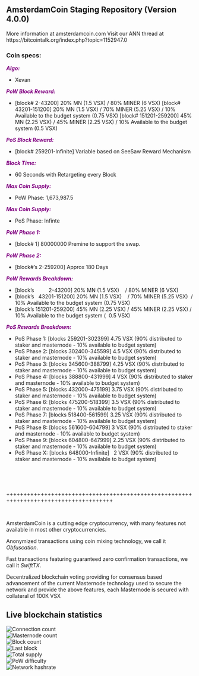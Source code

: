 <h2><strong>AmsterdamCoin Staging Repository (Version 4.0.0)</strong></h2>
<p>More information at amsterdamcoin.com Visit our ANN thread at https://bitcointalk.org/index.php?topic=1152947.0</p>
<h3><strong>Coin specs:</strong></h3>
<p><strong><span style="color: #800080;"><em>Algo:</em></span></strong></p>
<ul>
<li>Xevan</li>
</ul>
<p><strong><span style="color: #800080;"><em>PoW Block Reward:</em></span></strong></p>
<ul>
<li>[block# 2-43200] 20% MN (1.5 VSX) / 80% MINER (6 VSX) [block# 43201-151200] 20% MN (1.5 VSX) / 70% MINER (5.25 VSX) / 10% Available to the budget system (0.75 VSX) [block# 151201-259200] 45% MN (2.25 VSX) / 45% MINER (2.25 VSX) / 10% Available to the budget system (0.5 VSX)</li>
</ul>
<p><strong><span style="color: #800080;"><em>PoS Block Reward:</em></span></strong></p>
<ul>
<li>[block# 259201-Infinite] Variable based on SeeSaw Reward Mechanism</li>
</ul>
<p><strong><span style="color: #800080;"><em>Block Time:</em></span></strong></p>
<ul>
<li>60 Seconds with Retargeting every Block</li>
</ul>
<p><strong><span style="color: #800080;"><em>Max Coin Supply:</em></span></strong></p>
<ul>
<li>PoW Phase: 1,673,987.5</li>
</ul>
<p><strong><span style="color: #800080;"><em>Max Coin Supply:</em></span></strong></p>
<ul>
<li>PoS Phase: Infinte</li>
</ul>
<p><strong><span style="color: #800080;"><em>PoW Phase 1:</em></span></strong></p>
<ul>
<li>[block# 1] 80000000 Premine to support the swap.</li>
</ul>
<p><strong><span style="color: #800080;"><em>PoW Phase 2:</em></span></strong></p>
<ul>
<li>[block#&rsquo;s 2-259200] Approx 180 Days</li>
</ul>
<p><strong><span style="color: #800080;"><em>PoW Rewards Breakdown:</em></span></strong></p>
<ul>
<li>[block&rsquo;s &nbsp; &nbsp; &nbsp; &nbsp; &nbsp;2-43200] 20% MN (1.5 VSX) &nbsp; &nbsp;/ 80% MINER (6 VSX)</li>
<li>[block&rsquo;s &nbsp; 43201-151200] 20% MN (1.5 VSX) &nbsp; &nbsp;/ 70% MINER (5.25 VSX) &nbsp;/ 10% Available to the budget system (0.75 VSX)</li>
<li>[block&rsquo;s 151201-259200] 45% MN (2.25 VSX) / 45% MINER (2.25 VSX) / 10% Available to the budget system ( &nbsp;0.5 VSX)</li>
</ul>
<p><strong><span style="color: #800080;"><em>PoS Rewards Breakdown:</em></span></strong></p>
<ul>
<li>PoS Phase 1: [blocks 259201-302399] 4.75 VSX (90% distributed to staker and masternode - 10% available to budget system)</li>
<li>PoS Phase 2: [blocks 302400-345599] 4.5 VSX (90% distributed to staker and masternode - 10% available to budget system)</li>
<li>PoS Phase 3: [blocks 345600-388799] 4.25 VSX (90% distributed to staker and masternode - 10% available to budget system)</li>
<li>PoS Phase 4: [blocks 388800-431999] 4 VSX (90% distributed to staker and masternode - 10% available to budget system)</li>
<li>PoS Phase 5: [blocks 432000-475199] 3.75 VSX (90% distributed to staker and masternode - 10% available to budget system)</li>
<li>PoS Phase 6: [blocks 475200-518399] 3.5 VSX (90% distributed to staker and masternode - 10% available to budget system)</li>
<li>PoS Phase 7: [blocks 518400-561599] 3.25 VSX (90% distributed to staker and masternode - 10% available to budget system)</li>
<li>PoS Phase 8: [blocks 561600-604799] 3 VSX (90% distributed to staker and masternode - 10% available to budget system)</li>
<li>PoS Phase 9: [blocks 604800-647999] 2.25 VSX (90% distributed to staker and masternode - 10% available to budget system)</li>
<li>PoS Phase X: [blocks 648000-Infinite] &nbsp; 2 VSX (90% distributed to staker and masternode - 10% available to budget system)</li>
</ul>
<br/>
<p>&nbsp;</p>
<p>+++++++++++++++++++++++++++++++++++++++++++++++++++++++++++++++++++++++++++++++++++++</p>
<p>&nbsp;</p>
<p>AmsterdamCoin is a cutting edge cryptocurrency, with many features not available in most other cryptocurrencies.</p>
<p>Anonymized transactions using coin mixing technology, we call it <em>Obfuscation</em>.</p>
<p>Fast transactions featuring guaranteed zero confirmation transactions, we call it <em>SwiftTX</em>.</p>
<p>Decentralized blockchain voting providing for consensus based advancement of the current Masternode technology used to secure the network and provide the above features, each Masternode is secured with collateral of 100K VSX</p>

<h2>Live blockchain statistics</h2>
    <img src="https://stats.amsterdamcoin.com/Stats/ConnectionCount" alt="Connection count" /><br />
    <img src="https://stats.amsterdamcoin.com/Stats/MasternodeCount" alt="Masternode count"/><br/>
    <img src="https://stats.amsterdamcoin.com/Stats/BlockCount" alt="Block count"/><br/>
    <img src="https://stats.amsterdamcoin.com/Stats/LastBlock" alt="Last block"/><br/>
    <img src="https://stats.amsterdamcoin.com/Stats/TotalSupply" alt="Total supply"/><br/>
    <img src="https://stats.amsterdamcoin.com/Stats/PowDifficulty" alt="PoW difficulty"/><br/>
    <img src="https://stats.amsterdamcoin.com/Stats/NetworkHashRate" alt="Network hashrate" /><br />
